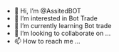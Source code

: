 - 👋 Hi, I’m @AssitedBOT
- 👀 I’m interested in Bot Trade
- 🌱 I’m currently learning Bot trade
- 💞️ I’m looking to collaborate on ...
- 📫 How to reach me ...

<!---
AssitedBOT/AssitedBOT is a ✨ special ✨ repository because its `README.md` (this file) appears on your GitHub profile.
You can click the Preview link to take a look at your changes.
--->
